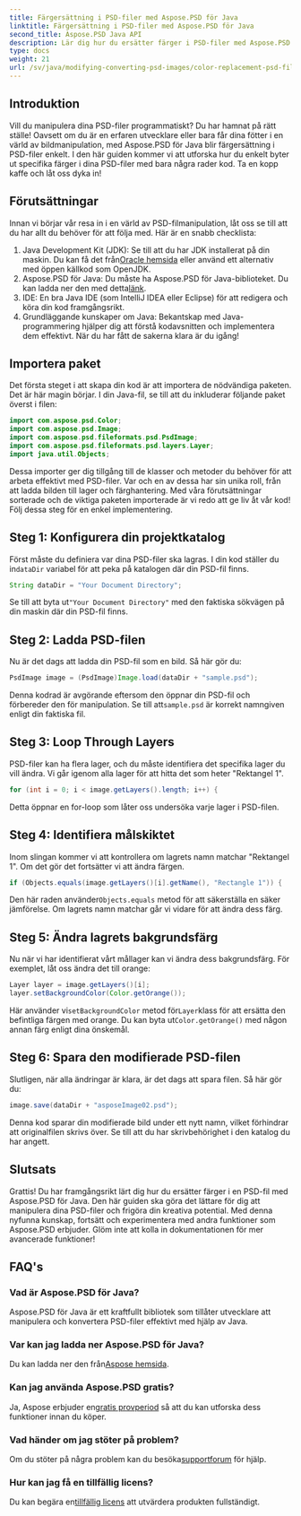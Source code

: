 ```yaml
---
title: Färgersättning i PSD-filer med Aspose.PSD för Java
linktitle: Färgersättning i PSD-filer med Aspose.PSD för Java
second_title: Aspose.PSD Java API
description: Lär dig hur du ersätter färger i PSD-filer med Aspose.PSD för Java. Följ denna enkla steg-för-steg-guide för att manipulera dina bilder effektivt.
type: docs
weight: 21
url: /sv/java/modifying-converting-psd-images/color-replacement-psd-files/
---
```

## Introduktion
Vill du manipulera dina PSD-filer programmatiskt? Du har hamnat på rätt ställe! Oavsett om du är en erfaren utvecklare eller bara får dina fötter i en värld av bildmanipulation, med Aspose.PSD för Java blir färgersättning i PSD-filer enkelt. I den här guiden kommer vi att utforska hur du enkelt byter ut specifika färger i dina PSD-filer med bara några rader kod. Ta en kopp kaffe och låt oss dyka in!
## Förutsättningar
Innan vi börjar vår resa in i en värld av PSD-filmanipulation, låt oss se till att du har allt du behöver för att följa med. Här är en snabb checklista:
1.  Java Development Kit (JDK): Se till att du har JDK installerat på din maskin. Du kan få det från[Oracle hemsida](https://www.oracle.com/java/technologies/javase-jdk11-downloads.html) eller använd ett alternativ med öppen källkod som OpenJDK.
2.  Aspose.PSD för Java: Du måste ha Aspose.PSD för Java-biblioteket. Du kan ladda ner den med detta[länk](https://releases.aspose.com/psd/java/).
3. IDE: En bra Java IDE (som IntelliJ IDEA eller Eclipse) för att redigera och köra din kod framgångsrikt.
4. Grundläggande kunskaper om Java: Bekantskap med Java-programmering hjälper dig att förstå kodavsnitten och implementera dem effektivt.
När du har fått de sakerna klara är du igång!
## Importera paket
Det första steget i att skapa din kod är att importera de nödvändiga paketen. Det är här magin börjar. I din Java-fil, se till att du inkluderar följande paket överst i filen:
```java
import com.aspose.psd.Color;
import com.aspose.psd.Image;
import com.aspose.psd.fileformats.psd.PsdImage;
import com.aspose.psd.fileformats.psd.layers.Layer;
import java.util.Objects;
```
Dessa importer ger dig tillgång till de klasser och metoder du behöver för att arbeta effektivt med PSD-filer. Var och en av dessa har sin unika roll, från att ladda bilden till lager och färghantering.
Med våra förutsättningar sorterade och de viktiga paketen importerade är vi redo att ge liv åt vår kod! Följ dessa steg för en enkel implementering.
## Steg 1: Konfigurera din projektkatalog
 Först måste du definiera var dina PSD-filer ska lagras. I din kod ställer du in`dataDir` variabel för att peka på katalogen där din PSD-fil finns.
```java
String dataDir = "Your Document Directory";
```
 Se till att byta ut`"Your Document Directory"` med den faktiska sökvägen på din maskin där din PSD-fil finns.
## Steg 2: Ladda PSD-filen
Nu är det dags att ladda din PSD-fil som en bild. Så här gör du:
```java
PsdImage image = (PsdImage)Image.load(dataDir + "sample.psd");
```
 Denna kodrad är avgörande eftersom den öppnar din PSD-fil och förbereder den för manipulation. Se till att`sample.psd` är korrekt namngiven enligt din faktiska fil.
## Steg 3: Loop Through Layers
PSD-filer kan ha flera lager, och du måste identifiera det specifika lager du vill ändra. Vi går igenom alla lager för att hitta det som heter "Rektangel 1".
```java
for (int i = 0; i < image.getLayers().length; i++) {
```
Detta öppnar en for-loop som låter oss undersöka varje lager i PSD-filen.
## Steg 4: Identifiera målskiktet
Inom slingan kommer vi att kontrollera om lagrets namn matchar "Rektangel 1". Om det gör det fortsätter vi att ändra färgen.
```java
if (Objects.equals(image.getLayers()[i].getName(), "Rectangle 1")) {
```
 Den här raden använder`Objects.equals` metod för att säkerställa en säker jämförelse. Om lagrets namn matchar går vi vidare för att ändra dess färg.
## Steg 5: Ändra lagrets bakgrundsfärg
Nu när vi har identifierat vårt mållager kan vi ändra dess bakgrundsfärg. För exemplet, låt oss ändra det till orange:
```java
Layer layer = image.getLayers()[i];
layer.setBackgroundColor(Color.getOrange());
```
 Här använder vi`setBackgroundColor` metod för`Layer`klass för att ersätta den befintliga färgen med orange. Du kan byta ut`Color.getOrange()` med någon annan färg enligt dina önskemål.
## Steg 6: Spara den modifierade PSD-filen
Slutligen, när alla ändringar är klara, är det dags att spara filen. Så här gör du:
```java
image.save(dataDir + "asposeImage02.psd");
```
Denna kod sparar din modifierade bild under ett nytt namn, vilket förhindrar att originalfilen skrivs över. Se till att du har skrivbehörighet i den katalog du har angett.
## Slutsats
Grattis! Du har framgångsrikt lärt dig hur du ersätter färger i en PSD-fil med Aspose.PSD för Java. Den här guiden ska göra det lättare för dig att manipulera dina PSD-filer och frigöra din kreativa potential. Med denna nyfunna kunskap, fortsätt och experimentera med andra funktioner som Aspose.PSD erbjuder. Glöm inte att kolla in dokumentationen för mer avancerade funktioner!
## FAQ's
### Vad är Aspose.PSD för Java?
Aspose.PSD för Java är ett kraftfullt bibliotek som tillåter utvecklare att manipulera och konvertera PSD-filer effektivt med hjälp av Java.
### Var kan jag ladda ner Aspose.PSD för Java?
 Du kan ladda ner den från[Aspose hemsida](https://releases.aspose.com/psd/java/).
### Kan jag använda Aspose.PSD gratis?
 Ja, Aspose erbjuder en[gratis provperiod](https://releases.aspose.com/) så att du kan utforska dess funktioner innan du köper.
### Vad händer om jag stöter på problem?
 Om du stöter på några problem kan du besöka[supportforum](https://forum.aspose.com/c/psd/34) för hjälp.
### Hur kan jag få en tillfällig licens?
 Du kan begära en[tillfällig licens](https://purchase.aspose.com/temporary-license/) att utvärdera produkten fullständigt.